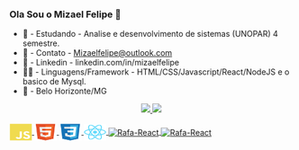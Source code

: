 ### Ola Sou o Mizael Felipe 👋


- 📘 - Estudando - Analise e desenvolvimento de sistemas (UNOPAR) 4 semestre.
- 📩 - Contato - Mizaelfelipe@outlook.com
- 🔗 - Linkedin - linkedin.com/in/mizaelfelipe
- 👨‍💻 - Linguagens/Framework - HTML/CSS/Javascript/React/NodeJS e o basico de Mysql.
- 🚩 - Belo Horizonte/MG

<div align="center">
  <a href="https://github.com/MizaelFelipe">
  <img height="160em" src="https://github-readme-stats.vercel.app/api?username=MizaelFelipe&show_icons=true&theme=dracula&include_all_commits=true&count_private=true"/>
  <img height="160em" src="https://github-readme-stats.vercel.app/api/top-langs/?username=MizaelFelipe&layout=compact&langs_count=7&theme=dracula"/>
</div>

  <div style="display: inline_block"><br>
  <img align="center" alt="Rafa-Js" height="30" width="40" src="https://raw.githubusercontent.com/devicons/devicon/master/icons/javascript/javascript-plain.svg">
  <img align="center" alt="Rafa-HTML" height="30" width="40" src="https://raw.githubusercontent.com/devicons/devicon/master/icons/html5/html5-original.svg">
  <img align="center" alt="Rafa-CSS" height="30" width="40" src="https://raw.githubusercontent.com/devicons/devicon/master/icons/css3/css3-original.svg">
  <img align="center" alt="Rafa-React" height="30" width="40" src="https://raw.githubusercontent.com/devicons/devicon/master/icons/react/react-original.svg">
  <img align="center" alt="Rafa-React" height="30" width="40" src="https://cdn.jsdelivr.net/gh/devicons/devicon/icons/mysql/mysql-original-wordmark.svg" />
  <img align="center" alt="Rafa-React" height="30" width="40" src="https://cdn.jsdelivr.net/gh/devicons/devicon/icons/nodejs/nodejs-original-wordmark.svg" />
</div>


